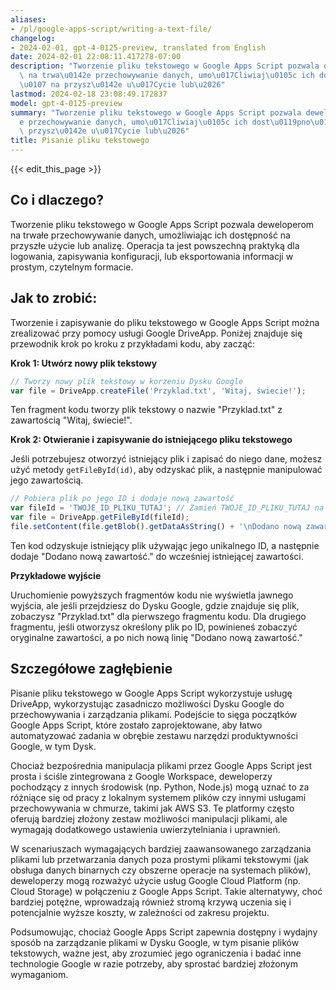 ```yaml
---
aliases:
- /pl/google-apps-script/writing-a-text-file/
changelog:
- 2024-02-01, gpt-4-0125-preview, translated from English
date: 2024-02-01 22:08:11.417278-07:00
description: "Tworzenie pliku tekstowego w Google Apps Script pozwala deweloperom\
  \ na trwa\u0142e przechowywanie danych, umo\u017Cliwiaj\u0105c ich dost\u0119pno\u015B\
  \u0107 na przysz\u0142e u\u017Cycie lub\u2026"
lastmod: 2024-02-18 23:08:49.172837
model: gpt-4-0125-preview
summary: "Tworzenie pliku tekstowego w Google Apps Script pozwala deweloperom na trwa\u0142\
  e przechowywanie danych, umo\u017Cliwiaj\u0105c ich dost\u0119pno\u015B\u0107 na\
  \ przysz\u0142e u\u017Cycie lub\u2026"
title: Pisanie pliku tekstowego
---
```


{{< edit_this_page >}}

## Co i dlaczego?

Tworzenie pliku tekstowego w Google Apps Script pozwala deweloperom na trwałe przechowywanie danych, umożliwiając ich dostępność na przyszłe użycie lub analizę. Operacja ta jest powszechną praktyką dla logowania, zapisywania konfiguracji, lub eksportowania informacji w prostym, czytelnym formacie.

## Jak to zrobić:

Tworzenie i zapisywanie do pliku tekstowego w Google Apps Script można zrealizować przy pomocy usługi Google DriveApp. Poniżej znajduje się przewodnik krok po kroku z przykładami kodu, aby zacząć:

**Krok 1: Utwórz nowy plik tekstowy**

```javascript
// Tworzy nowy plik tekstowy w korzeniu Dysku Google
var file = DriveApp.createFile('Przyklad.txt', 'Witaj, świecie!');
```

Ten fragment kodu tworzy plik tekstowy o nazwie "Przyklad.txt" z zawartością "Witaj, świecie!".

**Krok 2: Otwieranie i zapisywanie do istniejącego pliku tekstowego**

Jeśli potrzebujesz otworzyć istniejący plik i zapisać do niego dane, możesz użyć metody `getFileById(id)`, aby odzyskać plik, a następnie manipulować jego zawartością.

```javascript
// Pobiera plik po jego ID i dodaje nową zawartość
var fileId = 'TWOJE_ID_PLIKU_TUTAJ'; // Zamień TWOJE_ID_PLIKU_TUTAJ na swoje faktyczne ID pliku
var file = DriveApp.getFileById(fileId);
file.setContent(file.getBlob().getDataAsString() + '\nDodano nową zawartość.');
```

Ten kod odzyskuje istniejący plik używając jego unikalnego ID, a następnie dodaje "Dodano nową zawartość." do wcześniej istniejącej zawartości.

**Przykładowe wyjście**

Uruchomienie powyższych fragmentów kodu nie wyświetla jawnego wyjścia, ale jeśli przejdziesz do Dysku Google, gdzie znajduje się plik, zobaczysz "Przyklad.txt" dla pierwszego fragmentu kodu. Dla drugiego fragmentu, jeśli otworzysz określony plik po ID, powinieneś zobaczyć oryginalne zawartości, a po nich nową linię "Dodano nową zawartość."

## Szczegółowe zagłębienie

Pisanie pliku tekstowego w Google Apps Script wykorzystuje usługę DriveApp, wykorzystując zasadniczo możliwości Dysku Google do przechowywania i zarządzania plikami. Podejście to sięga początków Google Apps Script, które zostało zaprojektowane, aby łatwo automatyzować zadania w obrębie zestawu narzędzi produktywności Google, w tym Dysk.

Chociaż bezpośrednia manipulacja plikami przez Google Apps Script jest prosta i ściśle zintegrowana z Google Workspace, deweloperzy pochodzący z innych środowisk (np. Python, Node.js) mogą uznać to za różniące się od pracy z lokalnym systemem plików czy innymi usługami przechowywania w chmurze, takimi jak AWS S3. Te platformy często oferują bardziej złożony zestaw możliwości manipulacji plikami, ale wymagają dodatkowego ustawienia uwierzytelniania i uprawnień.

W scenariuszach wymagających bardziej zaawansowanego zarządzania plikami lub przetwarzania danych poza prostymi plikami tekstowymi (jak obsługa danych binarnych czy obszerne operacje na systemach plików), deweloperzy mogą rozważyć użycie usług Google Cloud Platform (np. Cloud Storage) w połączeniu z Google Apps Script. Takie alternatywy, choć bardziej potężne, wprowadzają również stromą krzywą uczenia się i potencjalnie wyższe koszty, w zależności od zakresu projektu.

Podsumowując, chociaż Google Apps Script zapewnia dostępny i wydajny sposób na zarządzanie plikami w Dysku Google, w tym pisanie plików tekstowych, ważne jest, aby zrozumieć jego ograniczenia i badać inne technologie Google w razie potrzeby, aby sprostać bardziej złożonym wymaganiom.

